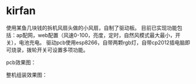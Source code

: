 # kirfan

使用某鱼几块钱的拆机风扇头做的小风扇，自制了驱动板。
目前已实现功能包括：ap配网，web配置（风速0-100，亮度，定时，自然风模式最大最小，开关），电池充电。
驱动pcb使用esp8266，自带两颗rgb灯，自带cp2012插电脑即可烧录，拨轮开关可设置多项功能。

pcb效果图：


整机组装效果图：

